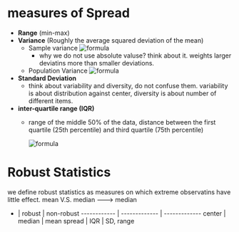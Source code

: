 # measures of Spread
- **Range** (min-max)
- **Variance** (Roughly the average squared deviation of the mean)
  - Sample variance 
    ![formula](https://render.githubusercontent.com/render/math?math=s^2=\frac{\sum_{i=1}^n(x_i-x_i)^2}{n-1})
    - why we do not use absolute valuse? think about it. weights larger deviatins more than smaller deviations.
  - Population Variance ![formula](https://render.githubusercontent.com/render/math?math=\sigma^2)
- **Standard Deviation** 
  - think about variability and diversity, do not confuse them. variability is about distribution against center, diversity is about number of different items.
- **inter-quartile range (IQR)**
  - range of the middle 50% of the data, distance between the first quartile (25th percentile) and third quartile (75th percentile)

    ![formula](https://render.githubusercontent.com/render/math?math=IQR=Q3-Q1)


# Robust Statistics
we define robust statistics as measures on which extreme observatins have little effect.
mean V.S. median ---> median
* | robust | non-robust
------------ | ------------- | -------------
center   | median  | mean
spread   | IQR   | SD, range
